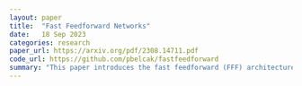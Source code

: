 ```yaml
---
layout: paper
title:  "Fast Feedforward Networks"
date:   18 Sep 2023
categories: research
paper_url: https://arxiv.org/pdf/2308.14711.pdf
code_url: https://github.com/pbelcak/fastfeedforward
summary: "This paper introduces the fast feedforward (FFF) architecture, a log-time alternative to feedforward networks. FFFs are up to 220x faster than feedforward networks, up to 6x faster than mixture-of-experts networks, and exhibit better training properties than mixtures of experts thanks to noiseless conditional execution."
---
```



